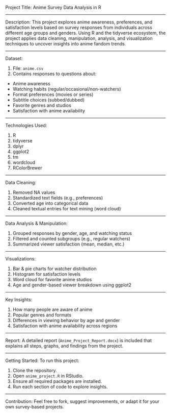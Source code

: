Project Title:
Anime Survey Data Analysis in R
__________________________________
Description:
This project explores anime awareness, preferences, and satisfaction levels based on survey responses from individuals across different age groups and genders. 
Using R and the tidyverse ecosystem, the project applies data cleaning, manipulation, analysis, and visualization techniques to uncover insights into anime fandom trends.
_________
Dataset:
1. File: `anime.csv`
2. Contains responses to questions about:
  * Anime awareness
  * Watching habits (regular/occasional/non-watchers)
  * Format preferences (movies or series)
  * Subtitle choices (subbed/dubbed)
  * Favorite genres and studios
  * Satisfaction with anime availability
_________
Technologies Used:
1. R
2. tidyverse
3. dplyr
4. ggplot2
5. tm
6. wordcloud
7. RColorBrewer
__________
Data Cleaning:
1. Removed NA values
2. Standardized text fields (e.g., preferences)
3. Converted age into categorical data
4. Cleaned textual entries for text mining (word cloud)
__________
Data Analysis & Manipulation:
1. Grouped responses by gender, age, and watching status
2. Filtered and counted subgroups (e.g., regular watchers)
3. Summarized viewer satisfaction (mean, median, etc.)
__________
Visualizations:
1. Bar & pie charts for watcher distribution
2. Histogram for satisfaction levels
3. Word cloud for favorite anime studios
4. Age and gender-based viewer breakdown using ggplot2
__________
Key Insights:
1. How many people are aware of anime
2. Popular genres and formats
3. Differences in viewing behavior by age and gender
4. Satisfaction with anime availability across regions
__________
Report:
A detailed report (`Anime_Project_Report.docx`) is included that explains all steps, graphs, and findings from the project.
__________
Getting Started:
To run this project:
1. Clone the repository.
2. Open `anime_project.R` in RStudio.
3. Ensure all required packages are installed.
4. Run each section of code to explore insights.
__________
Contribution:
Feel free to fork, suggest improvements, or adapt it for your own survey-based projects.
